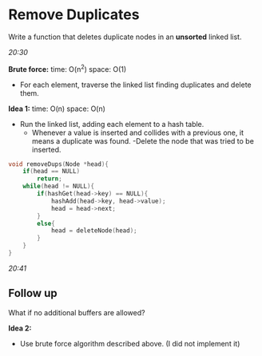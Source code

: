 # Remove Duplicates

Write a function that deletes duplicate nodes in an **unsorted** linked list.

*20:30*

**Brute force:** time: O(n<sup>2</sup>) space: O(1)
- For each element, traverse the linked list finding duplicates and delete them. 

**Idea 1:** time: O(n) space: O(n)
- Run the linked list, adding each element to a hash table.
    - Whenever a value is inserted and collides with a previous one, it means a duplicate was found. 
    -Delete the node that was tried to be inserted.

````c
void removeDups(Node *head){
    if(head == NULL)
        return;
    while(head != NULL){
        if(hashGet(head->key) == NULL){
            hashAdd(head->key, head->value);
            head = head->next;
        } 
        else{
            head = deleteNode(head);
        }
    }
}
````
*20:41*

## Follow up

What if no additional buffers are allowed?

**Idea 2:**
- Use brute force algorithm described above. (I did not implement it)
